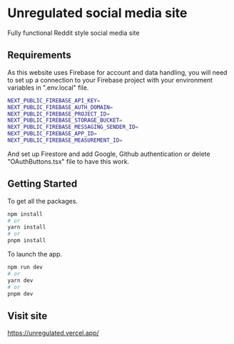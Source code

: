 # Unregulated social media site

Fully functional Reddit style social media site

## Requirements

As this website uses Firebase for account and data handling, you will need to set up a connection to your Firebase project with your environment variables in ".env.local" file.

```bash
NEXT_PUBLIC_FIREBASE_API_KEY=
NEXT_PUBLIC_FIREBASE_AUTH_DOMAIN=
NEXT_PUBLIC_FIREBASE_PROJECT_ID=
NEXT_PUBLIC_FIREBASE_STORAGE_BUCKET=
NEXT_PUBLIC_FIREBASE_MESSAGING_SENDER_ID=
NEXT_PUBLIC_FIREBASE_APP_ID=
NEXT_PUBLIC_FIREBASE_MEASUREMENT_ID=
```

And set up Firestore and add Google, Github authentication or delete "OAuthButtons.tsx" file to have this work.

## Getting Started

To get all the packages.

```bash
npm install
# or
yarn install
# or
pnpm install
```

To launch the app.

```bash
npm run dev
# or
yarn dev
# or
pnpm dev
```

## Visit site

https://unregulated.vercel.app/
